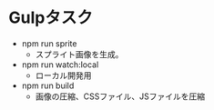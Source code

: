 # Gulpタスク

* npm run sprite
  * スプライト画像を生成。
* npm run watch:local
  * ローカル開発用
* npm run build
  * 画像の圧縮、CSSファイル、JSファイルを圧縮
